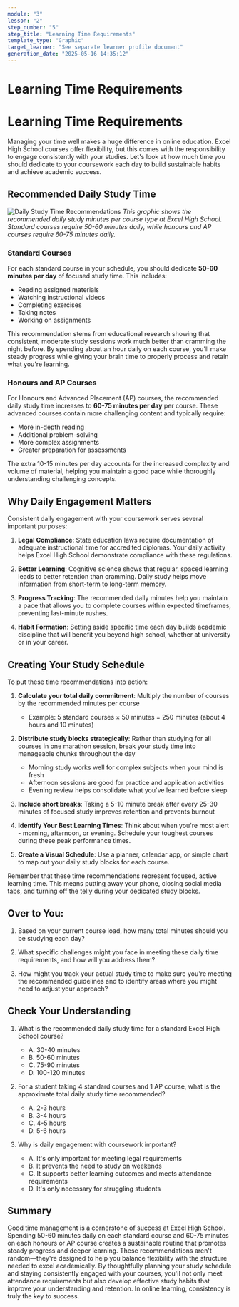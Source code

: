 ```yaml
---
module: "3"
lesson: "2"
step_number: "5"
step_title: "Learning Time Requirements"
template_type: "Graphic"
target_learner: "See separate learner profile document"
generation_date: "2025-05-16 14:35:12"
---
```


# Learning Time Requirements

# Learning Time Requirements

Managing your time well makes a huge difference in online education. Excel High School courses offer flexibility, but this comes with the responsibility to engage consistently with your studies. Let's look at how much time you should dedicate to your coursework each day to build sustainable habits and achieve academic success.

## Recommended Daily Study Time

![Daily Study Time Recommendations](https://example.com/study-time-graphic.jpg)
*This graphic shows the recommended daily study minutes per course type at Excel High School. Standard courses require 50-60 minutes daily, while honours and AP courses require 60-75 minutes daily.*

### Standard Courses
For each standard course in your schedule, you should dedicate **50-60 minutes per day** of focused study time. This includes:
- Reading assigned materials
- Watching instructional videos
- Completing exercises
- Taking notes
- Working on assignments

This recommendation stems from educational research showing that consistent, moderate study sessions work much better than cramming the night before. By spending about an hour daily on each course, you'll make steady progress while giving your brain time to properly process and retain what you're learning.

### Honours and AP Courses
For Honours and Advanced Placement (AP) courses, the recommended daily study time increases to **60-75 minutes per day** per course. These advanced courses contain more challenging content and typically require:
- More in-depth reading
- Additional problem-solving
- More complex assignments
- Greater preparation for assessments

The extra 10-15 minutes per day accounts for the increased complexity and volume of material, helping you maintain a good pace while thoroughly understanding challenging concepts.

## Why Daily Engagement Matters

Consistent daily engagement with your coursework serves several important purposes:

1. **Legal Compliance**: State education laws require documentation of adequate instructional time for accredited diplomas. Your daily activity helps Excel High School demonstrate compliance with these regulations.

2. **Better Learning**: Cognitive science shows that regular, spaced learning leads to better retention than cramming. Daily study helps move information from short-term to long-term memory.

3. **Progress Tracking**: The recommended daily minutes help you maintain a pace that allows you to complete courses within expected timeframes, preventing last-minute rushes.

4. **Habit Formation**: Setting aside specific time each day builds academic discipline that will benefit you beyond high school, whether at university or in your career.

## Creating Your Study Schedule

To put these time recommendations into action:

1. **Calculate your total daily commitment**: Multiply the number of courses by the recommended minutes per course
   - Example: 5 standard courses × 50 minutes = 250 minutes (about 4 hours and 10 minutes)

2. **Distribute study blocks strategically**: Rather than studying for all courses in one marathon session, break your study time into manageable chunks throughout the day
   - Morning study works well for complex subjects when your mind is fresh
   - Afternoon sessions are good for practice and application activities
   - Evening review helps consolidate what you've learned before sleep

3. **Include short breaks**: Taking a 5-10 minute break after every 25-30 minutes of focused study improves retention and prevents burnout

4. **Identify Your Best Learning Times**: Think about when you're most alert - morning, afternoon, or evening. Schedule your toughest courses during these peak performance times.

5. **Create a Visual Schedule**: Use a planner, calendar app, or simple chart to map out your daily study blocks for each course.

Remember that these time recommendations represent focused, active learning time. This means putting away your phone, closing social media tabs, and turning off the telly during your dedicated study blocks.

## Over to You:

1. Based on your current course load, how many total minutes should you be studying each day?

2. What specific challenges might you face in meeting these daily time requirements, and how will you address them?

3. How might you track your actual study time to make sure you're meeting the recommended guidelines and to identify areas where you might need to adjust your approach?

## Check Your Understanding

1. What is the recommended daily study time for a standard Excel High School course?
   - A. 30-40 minutes
   - B. 50-60 minutes
   - C. 75-90 minutes
   - D. 100-120 minutes

2. For a student taking 4 standard courses and 1 AP course, what is the approximate total daily study time recommended?
   - A. 2-3 hours
   - B. 3-4 hours
   - C. 4-5 hours
   - D. 5-6 hours

3. Why is daily engagement with coursework important?
   - A. It's only important for meeting legal requirements
   - B. It prevents the need to study on weekends
   - C. It supports better learning outcomes and meets attendance requirements
   - D. It's only necessary for struggling students

## Summary

Good time management is a cornerstone of success at Excel High School. Spending 50-60 minutes daily on each standard course and 60-75 minutes on each honours or AP course creates a sustainable routine that promotes steady progress and deeper learning. These recommendations aren't random—they're designed to help you balance flexibility with the structure needed to excel academically. By thoughtfully planning your study schedule and staying consistently engaged with your courses, you'll not only meet attendance requirements but also develop effective study habits that improve your understanding and retention. In online learning, consistency is truly the key to success.